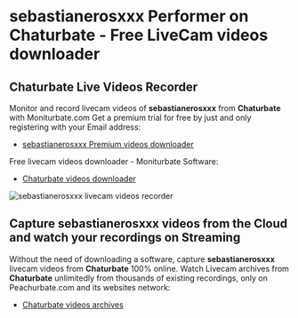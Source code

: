 # sebastianerosxxx Performer on Chaturbate - Free LiveCam videos downloader

## Chaturbate Live Videos Recorder

Monitor and record livecam videos of **sebastianerosxxx** from **Chaturbate** with Moniturbate.com
Get a premium trial for free by just and only registering with your Email address:
* [sebastianerosxxx Premium videos downloader](https://moniturbate.com/request-demo-licence-key.html)

Free livecam videos downloader - Moniturbate Software:
* [Chaturbate videos downloader](https://moniturbate.com/moniturbate-download-software.html)

![sebastianerosxxx livecam videos recorder](https://peachurnet.com/templates/moniturbate-software.png)


## Capture sebastianerosxxx videos from the Cloud and watch your recordings on Streaming

Without the need of downloading a software, capture **sebastianerosxxx** livecam videos from **Chaturbate** 100% online.
Watch Livecam archives from **Chaturbate** unlimitedly from thousands of existing recordings, only on Peachurbate.com and its websites network:
* [Chaturbate videos archives](https://peachurnet.com/)